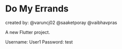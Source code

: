# Do My Errands

created by: @varuncj02 @saaketporay @vaibhavpras

A new Flutter project.

Username: User1
Password: test
